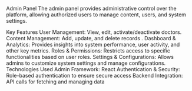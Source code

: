 Admin Panel
The admin panel provides administrative control over the platform, allowing authorized users to manage content, users, and system settings.

Key Features
User Management: View, edit, activate/deactivate doctors.
Content Management: Add, update, and delete records .
Dashboard & Analytics: Provides insights into system performance, user activity, and other key metrics.
Roles & Permissions: Restricts access to specific functionalities based on user roles.
Settings & Configurations: Allows admins to customize system settings and manage configurations.
Technologies Used
Admin Framework: React 
Authentication & Security: Role-based authentication to ensure secure access
Backend Integration: API calls for fetching and managing data
